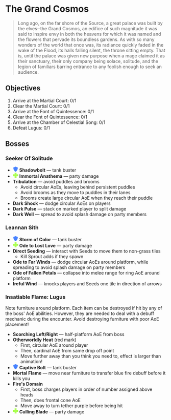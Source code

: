 # The Grand Cosmos

> Long ago, on the far shore of the Source, a great palace was built by the elves─the Grand Cosmos, an edifice of such magnitude it was said to inspire envy in both the heavens for which it was named and the flowers that pervade its boundless gardens. As with so many wonders of the world that once was, its radiance quickly faded in the wake of the Flood, its halls falling silent, the throne sitting empty. That is, until the palace was given new purpose when a mage claimed it as their sanctuary, their only company being solace, solitude, and the legion of familiars barring entrance to any foolish enough to seek an audience.

## Objectives

1. Arrive at the Martial Court: 0/1
2. Clear the Martial Court: 0/1
3. Arrive at the Font of Quintessence: 0/1
4. Clear the Font of Quintessence: 0/1
5. Arrive at the Chamber of Celestial Song: 0/1
6. Defeat Lugus: 0/1

## Bosses

### Seeker Of Solitude

- ![](/assets/icons/role-tank.png) **Shadowbolt** — tank buster
- ![](/assets/icons/role-healer.png) **Immortal Anathema** — party damage
- **Tribulation** — avoid puddles and brooms
    - Avoid circular AoEs, leaving behind persistent puddles
    - Avoid brooms as they move to puddles in their lanes
    - Brooms create large circular AoE when they reach their puddle
- **Dark Shock** — dodge circular AoEs on players
- **Dark Pulse** — stack on marked player to split damage
- **Dark Well** — spread to avoid splash damage on party members

### Leannan Sith

- ![](/assets/icons/role-tank.png) **Storm of Color** — tank buster
- ![](/assets/icons/role-healer.png) **Ode to Lost Love** — party damage
- **Direct Seeding** — interact with Seeds to move them to non-grass tiles
    - Kill Sprout adds if they spawn
- **Ode to Far Winds** — dodge circular AoEs around platform, while spreading to avoid splash damage on party members
- **Ode of Fallen Petals** — collapse into melee range for ring AoE around platform
- **Ireful Wind** — knocks players and Seeds one tile in direction of arrows

### Insatiable Flame: Lugus

Note furniture around platform. Each item can be destroyed if hit by any of the boss' AoE abilities. However, they are needed to deal with a debuff mechanic during the encounter. Avoid destroying furniture with poor AoE placement!

- **Scorching Left/Right** — half-platform AoE from boss
- **Otherworldly Heat** (red mark)
    - First, circular AoE around player
    - Then, cardinal AoE from same drop off point
    - Move further away than you think you need to, effect is larger than animation!
- ![](/assets/icons/role-tank.png) **Captive Bolt** — tank buster
- **Mortal Flame** — move near furniture to transfer blue fire debuff before it kills you
- **Fire's Domain**
    - First, boss charges players in order of number assigned above heads
    - Then, does frontal cone AoE
    - Move away to turn tether purple before being hit
- ![](/assets/icons/role-healer.png) **Culling Blade** — party damage
